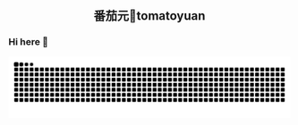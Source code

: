 <h2 align="center">番茄元🍅tomatoyuan</h2>

### Hi here 👋

<!--
**tomatoyuan/tomatoyuan** is a ✨ _special_ ✨ repository because its `README.md` (this file) appears on your GitHub profile.

Here are some ideas to get you started:

- 🔭 I’m currently working on ...
- 🌱 I’m currently learning ...
- 👯 I’m looking to collaborate on ...
- 🤔 I’m looking for help with ...
- 💬 Ask me about ...
- 📫 How to reach me: ...
- 😄 Pronouns: ...
- ⚡ Fun fact: ...
-->

<!-- snake -->

<picture>
  <source media="(prefers-color-scheme: dark)" srcset="https://github.com/tomatoyuan/tomatoyuan/blob/output/github-snake-dark.svg" />
  <source media="(prefers-color-scheme: light)" srcset="https://github.com/tomatoyuan/tomatoyuan/blob/output/github-snake.svg" />
  <img alt="github-snake" src="github-snake.svg" />
</picture>
